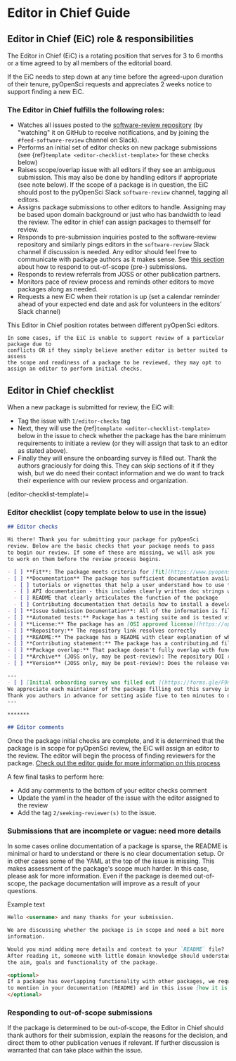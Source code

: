 # Editor in Chief Guide

## Editor in Chief (EiC) role & responsibilities

The Editor in Chief (EiC) is a rotating position that serves 
for 3 to 6 months or a time agreed to by all members of the editorial 
board. 

If the EiC needs to step down at any time before the agreed-upon 
duration of their tenure, pyOpenSci requests and appreciates 2 weeks notice
to support finding a new EiC.

### The Editor in Chief fulfills the following roles:

- Watches all issues posted to the [software-review repository](https://github.com/pyOpenSci/software-review/issues) (by "watching" it on GitHub to receive notifications, and by joining the `#feed-software-review` channel on Slack).
- Performs an initial set of editor checks on new package submissions (see {ref}`template <editor-checklist-template>` for these checks below)
- Raises scope/overlap issue with all editors if they see an ambiguous submission. 
This may also be done by handling editors if appropriate (see note below). If 
the scope of a package is in question, the EiC should post to the pyOpenSci 
Slack `software-review` channel, tagging all editors.
- Assigns package submissions to other editors to handle. Assigning may be based upon domain background or just who has bandwidth to lead the review. The editor in chief can assign packages to themself for review.
- Responds to pre-submission inquiries posted to the software-review repository 
and similarly pings editors in the `software-review` Slack channel if discussion 
is needed. Any editor should feel free to communicate with package authors as it 
makes sense. See [this section](#responding-to-out-of-scope-submissions) about 
how to respond to out-of-scope (pre-) submissions.
- Responds to review referrals from JOSS or other publication partners.
- Monitors pace of review process and reminds other editors to move packages along as needed.
- Requests a new EiC when their rotation is up (set a calendar reminder ahead of your expected end date and ask for volunteers in the editors’ Slack channel)

This Editor in Chief position rotates between different pyOpenSci editors. 

```{note}
In some cases, if the EiC is unable to support review of a particular package due to 
conflicts OR if they simply believe another editor is better suited to assess 
the scope and readiness of a package to be reviewed, they may opt to assign an editor to perform initial checks.
```

## Editor in Chief checklist

When a new package is submitted for review, the EiC will:

- Tag the issue with `1/editor-checks` tag 
- Next, they will use the {ref}`template <editor-checklist-template>` below in the issue to check whether the package has 
the bare minimum requirements to initiate a review (or they will assign that task to an editor as stated above). 
- Finally they will ensure the onboarding survey is filled out. Thank the authors graciously for doing this. They can skip sections of it if they wish, but we do need their contact information and we do want to track their experience with our review process and organization.  

(editor-checklist-template)=
### Editor checklist (copy template below to use in the issue)

```markdown
## Editor checks 

Hi there! Thank you for submitting your package for pyOpenSci
review. Below are the basic checks that your package needs to pass 
to begin our review. If some of these are missing, we will ask you 
to work on them before the review process begins. 

- [ ] **Fit**: The package meets criteria for [fit](https://www.pyopensci.org/contributing-guide/open-source-software-peer-review/aims-and-scope.html#package-categories) and [overlap](https://www.pyopensci.org/contributing-guide/open-source-software-peer-review/aims-and-scope.html#package-overlap).
- [ ] **Documentation** The package has sufficient documentation available online (README, sphinx docs) to allow us to evaluate package function and scope *without installing the package*. This includes:
  - [ ] tutorials or vignettes that help a user understand how to use the package and what it can do for them (often these have a name like "Getting started")
  - [ ] API documentation - this includes clearly written doc strings with variables defined using a standard docstring format
  - [ ] README that clearly articulates the function of the package
  - [ ] Contributing documentation that details how to install a development environment and how to contribute to the package
- [ ] **Issue Submission Documentation**: All of the information is filled out in the `YAML` header of the issue (located at the top of the issue template).
- [ ] **Automated tests:** Package has a testing suite and is tested via GitHub actions or another Continuous Integration service.
- [ ] **License:** The package has an [OSI approved license](https://opensource.org/licenses)
- [ ] **Repository:** The repository link resolves correctly
- [ ] **README:** The package has a README with clear explanation of what the package does and instructions on how to install it along with development instructions. 
- [ ] **Contributing statement:** The package has a contributing.md file that details how to contribute to the package. 
- [ ] **Package overlap:** That package doesn't fully overlap with functionality of other packages that have already been submitted to pyOpenSci
- [ ] **Archive** (JOSS only, may be post-review): The repository DOI resolves correctly
- [ ] **Version** (JOSS only, may be post-review): Does the release version given match the GitHub release (v1.0.0)?

---
- [ ] [Initial onboarding survey was filled out ](https://forms.gle/F9mou7S3jhe8DMJ16) 
We appreciate each maintainer of the package filling out this survey individually. :raised_hands: 
Thank you authors in advance for setting aside five to ten minutes to do this. It truly helps our organization. :raised_hands:
---

*******

## Editor comments


```

Once the package initial checks are complete, and it is determined that 
the package is in scope for pyOpenSci review, the EiC will assign an 
editor to the review. The editor will begin the process of finding reviewers for the package. [Check out the editor guide for more information on this process](editors-guide.md) 

A few final tasks to perform here:

- Add any comments to the bottom of your editor checks comment
- Update the yaml in the header of the issue with the editor assigned to the review 
- Add the tag `2/seeking-reviewer(s)` to the issue.

### Submissions that are incomplete or vague: need more details

In some cases online documentation of a package is sparse, the README is 
minimal or hard to understand or there is no clear documentation setup. Or 
in other cases some of the YAML at the top of the issue is missing. 
This makes assessment of the package's scope much harder. 
In this case, please ask for more information. Even if the package is deemed
out-of-scope, the package documentation will improve as a result of your questions. 

Example text

```markdown
Hello <username> and many thanks for your submission.

We are discussing whether the package is in scope and need a bit more 
information.

Would you mind adding more details and context to your `README` file?
After reading it, someone with little domain knowledge should understand 
the aim, goals and functionality of the package.

<optional>
If a package has overlapping functionality with other packages, we require you 
to mention in your documentation (README) and in this issue [how it is "best in class"](https://pyopensci.org/policies.html#overlap). Could you add a more detailed comparison to the packages you mention in the README so we can evaluate?
</optional>

```

### Responding to out-of-scope submissions

If the package is determined to be out-of-scope, the Editor in Chief should thank authors for their submission,
explain the reasons for the decision, and direct them to other publication venues 
if relevant. If further discussion is warranted that can take place within the issue. 